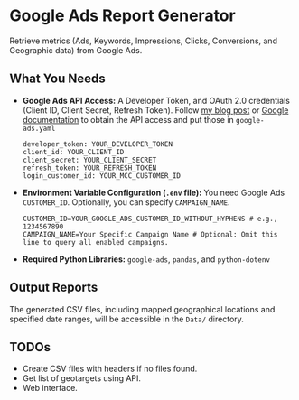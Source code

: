 # Google Ads Report Generator

Retrieve metrics (Ads, Keywords, Impressions, Clicks, Conversions, and Geographic data) from Google Ads.


## What You Needs
  
- **Google Ads API Access:** A Developer Token, and OAuth 2.0 credentials (Client ID, Client Secret, Refresh Token). Follow [my blog post](https://jhjang101.github.io/Google-Ads-API-in-Python/) or [Google documentation](https://developers.google.com/google-ads/api/docs/start) to obtain the API access and put those in `google-ads.yaml`

    ```
    developer_token: YOUR_DEVELOPER_TOKEN
    client_id: YOUR_CLIENT_ID
    client_secret: YOUR_CLIENT_SECRET
    refresh_token: YOUR_REFRESH_TOKEN
    login_customer_id: YOUR_MCC_CUSTOMER_ID
    ```

- **Environment Variable Configuration (`.env` file):** You need Google Ads `CUSTOMER_ID`. Optionally, you can specify `CAMPAIGN_NAME`.

    ```
    CUSTOMER_ID=YOUR_GOOGLE_ADS_CUSTOMER_ID_WITHOUT_HYPHENS # e.g., 1234567890
    CAMPAIGN_NAME=Your Specific Campaign Name # Optional: Omit this line to query all enabled campaigns.
    ```
- **Required Python Libraries:** `google-ads`, `pandas`, and `python-dotenv`


## Output Reports

The generated CSV files, including mapped geographical locations and specified date ranges, will be accessible in the `Data/` directory.

## TODOs

- Create CSV files with headers if no files found.
- Get list of geotargets using API.
- Web interface.